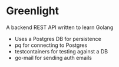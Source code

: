 # Greenlight

A backend REST API written to learn Golang

- Uses a Postgres DB for persistence
- pq for connecting to Postgres
- testcontainers for testing against a DB
- go-mail for sending auth emails
